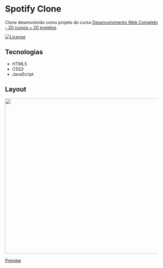 # Spotify Clone

Clone desenvolvido como projeto do curso [Desenvolvimento Web Completo - 20 cursos + 20 projetos](https://www.udemy.com/course/web-completo/).

[![License](https://img.shields.io/npm/l/react)](https://github.com/ordanael/html-spotify-clone/blob/main/LICENSE) 

## Tecnologias

- HTML5
- CSS3
- JavaScript

## Layout

<img src="https://i.ibb.co/7bK5477/html-spotify.png" width="512" />

[Preview](https://ordanael-spotify.vercel.app/)
